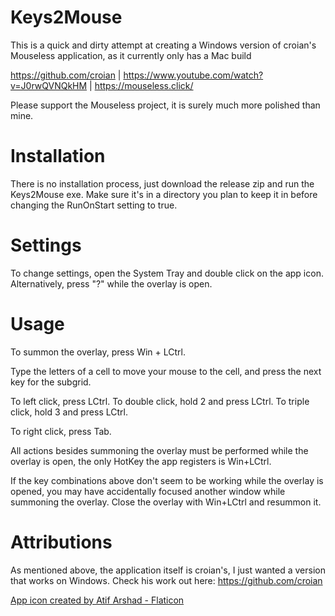 # Keys2Mouse

This is a quick and dirty attempt at creating a Windows version of croian's Mouseless application, as it currently only has a Mac build

https://github.com/croian | https://www.youtube.com/watch?v=J0rwQVNQkHM | https://mouseless.click/

Please support the Mouseless project, it is surely much more polished than mine.

# Installation
There is no installation process, just download the release zip and run the Keys2Mouse exe. Make sure it's in a directory you plan to keep it in before changing the RunOnStart setting to true.

# Settings
To change settings, open the System Tray and double click on the app icon. Alternatively, press "?" while the overlay is open.

# Usage
To summon the overlay, press Win + LCtrl.

Type the letters of a cell to move your mouse to the cell, and press the next key for the subgrid.

To left click, press LCtrl. To double click, hold 2 and press LCtrl. To triple click, hold 3 and press LCtrl.

To right click, press Tab.

All actions besides summoning the overlay must be performed while the overlay is open, the only HotKey the app registers is Win+LCtrl.

If the key combinations above don't seem to be working while the overlay is opened, you may have accidentally focused another window while summoning the overlay. Close the overlay with Win+LCtrl and resummon it.

# Attributions
As mentioned above, the application itself is croian's, I just wanted a version that works on Windows. Check his work out here: https://github.com/croian

<a href="https://www.flaticon.com/free-icons/computer" title="computer icons">App icon created by Atif Arshad - Flaticon</a>
